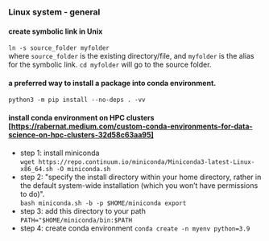 ### Linux system - general
#### create symbolic link in Unix
`ln -s source_folder myfolder`   
where `source_folder` is the existing directory/file, and `myfolder` is the alias for the symbolic link. `cd myfolder` will go to the source folder. 

#### a preferred way to install a package into conda environment. 
`python3 -m pip install --no-deps . -vv`

#### install conda environment on HPC clusters [https://rabernat.medium.com/custom-conda-environments-for-data-science-on-hpc-clusters-32d58c63aa95]
* step 1: install miniconda  
  `wget https://repo.continuum.io/miniconda/Miniconda3-latest-Linux-x86_64.sh -O miniconda.sh`
* step 2: "specify the install directory within your home directory, rather in the default system-wide installation (which you won’t have permissions to do)".   
  `bash miniconda.sh -b -p $HOME/miniconda export`
* step 3: add this directory to your path  
  `PATH="$HOME/miniconda/bin:$PATH`
* step 4: create conda environment
  `conda create -n myenv python=3.9`
